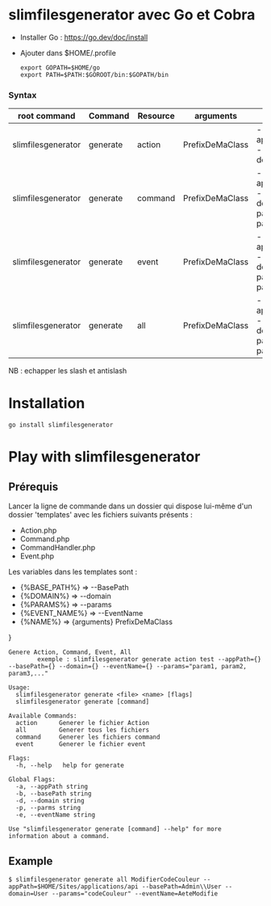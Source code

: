 # slimfilesgenerator avec Go et Cobra

* Installer Go : https://go.dev/doc/install
* Ajouter dans $HOME/.profile
  
    ```
    export GOPATH=$HOME/go
    export PATH=$PATH:$GOROOT/bin:$GOPATH/bin
    ```
  
### Syntax

| root command  | Command | Resource | arguments | flags |
|--|--|--|--|--|
|  slimfilesgenerator| generate| action | PrefixDeMaClass | --appPath=chemin/absolu/api --basePath=base/path --domain=Domain|
|  slimfilesgenerator| generate| command | PrefixDeMaClass | --appPath=chemin/absolu/api --basePath=base/path --domain=Domain --params="param1, param2, param3"|
|  slimfilesgenerator| generate| event | PrefixDeMaClass | --appPath=chemin/absolu/api --basePath=base/path --domain=Domain --params="param1, param2, param3" --eventAction=""|
|  slimfilesgenerator| generate| all | PrefixDeMaClass | --appPath=chemin/absolu/api --basePath=base/path --domain=Domain --params="param1, param2, param3" --eventAction=""|

NB : echapper les slash et antislash

# Installation
```
go install slimfilesgenerator
```

# Play with slimfilesgenerator

## Prérequis

Lancer la ligne de commande dans un dossier qui dispose lui-même d'un dossier 'templates' avec les fichiers suivants présents :

* Action.php
* Command.php
* CommandHandler.php
* Event.php

Les variables dans les templates sont :

  * {%BASE_PATH%} => --BasePath
  * {%DOMAIN%} => --domain
  * {%PARAMS%} => --params
  * {%EVENT_NAME%} => --EventName
  * {%NAME%} => {arguments} PrefixDeMaClass
	
}


```
Genere Action, Command, Event, All
        exemple : slimfilesgenerator generate action test --appPath={} --basePath={} --domain={} --eventName={} --params="param1, param2, param3,..."

Usage:
  slimfilesgenerator generate <file> <name> [flags]
  slimfilesgenerator generate [command]

Available Commands:
  action      Generer le fichier Action
  all         Generer tous les fichiers
  command     Generer les fichiers command
  event       Generer le fichier event

Flags:
  -h, --help   help for generate

Global Flags:
  -a, --appPath string
  -b, --basePath string
  -d, --domain string
  -p, --parms string
  -e, --eventName string

Use "slimfilesgenerator generate [command] --help" for more information about a command.
 ```

 
## Example
```
$ slimfilesgenerator generate all ModifierCodeCouleur --appPath=$HOME/Sites/applications/api --basePath=Admin\\User --domain=User --params="codeCouleur" --eventName=AeteModifie
```



